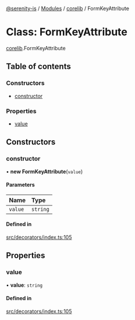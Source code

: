 [@serenity-is](../README.md) / [Modules](../modules.md) / [corelib](../modules/corelib.md) / FormKeyAttribute

# Class: FormKeyAttribute

[corelib](../modules/corelib.md).FormKeyAttribute

## Table of contents

### Constructors

- [constructor](corelib.FormKeyAttribute.md#constructor)

### Properties

- [value](corelib.FormKeyAttribute.md#value)

## Constructors

### constructor

• **new FormKeyAttribute**(`value`)

#### Parameters

| Name | Type |
| :------ | :------ |
| `value` | `string` |

#### Defined in

[src/decorators/index.ts:105](https://github.com/serenity-is/serenity/blob/master/packages/corelib/src/decorators/index.ts#L105)

## Properties

### value

• **value**: `string`

#### Defined in

[src/decorators/index.ts:105](https://github.com/serenity-is/serenity/blob/master/packages/corelib/src/decorators/index.ts#L105)
